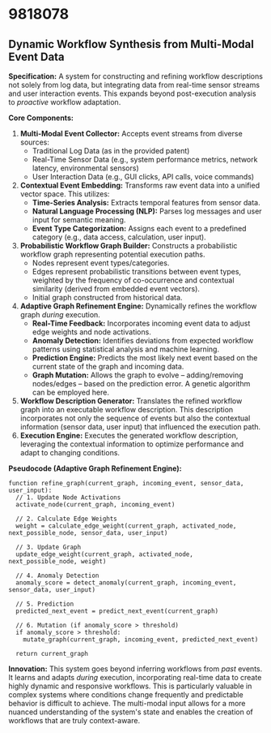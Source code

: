 # 9818078

## Dynamic Workflow Synthesis from Multi-Modal Event Data

**Specification:** A system for constructing and refining workflow descriptions not solely from log data, but integrating data from real-time sensor streams and user interaction events. This expands beyond post-execution analysis to *proactive* workflow adaptation.

**Core Components:**

1.  **Multi-Modal Event Collector:** Accepts event streams from diverse sources:
    *   Traditional Log Data (as in the provided patent)
    *   Real-Time Sensor Data (e.g., system performance metrics, network latency, environmental sensors)
    *   User Interaction Data (e.g., GUI clicks, API calls, voice commands)
2.  **Contextual Event Embedding:**  Transforms raw event data into a unified vector space. This utilizes:
    *   **Time-Series Analysis:** Extracts temporal features from sensor data.
    *   **Natural Language Processing (NLP):**  Parses log messages and user input for semantic meaning.
    *   **Event Type Categorization:** Assigns each event to a predefined category (e.g., data access, calculation, user input).
3.  **Probabilistic Workflow Graph Builder:** Constructs a probabilistic workflow graph representing potential execution paths. 
    *   Nodes represent event types/categories.
    *   Edges represent probabilistic transitions between event types, weighted by the frequency of co-occurrence and contextual similarity (derived from embedded event vectors).
    *   Initial graph constructed from historical data.
4.  **Adaptive Graph Refinement Engine:**  Dynamically refines the workflow graph *during* execution.
    *   **Real-Time Feedback:** Incorporates incoming event data to adjust edge weights and node activations.
    *   **Anomaly Detection:** Identifies deviations from expected workflow patterns using statistical analysis and machine learning.
    *   **Prediction Engine:** Predicts the most likely next event based on the current state of the graph and incoming data.
    *   **Graph Mutation:** Allows the graph to evolve – adding/removing nodes/edges – based on the prediction error.  A genetic algorithm can be employed here.
5.  **Workflow Description Generator:** Translates the refined workflow graph into an executable workflow description.  This description incorporates not only the sequence of events but also the contextual information (sensor data, user input) that influenced the execution path.
6.  **Execution Engine:** Executes the generated workflow description, leveraging the contextual information to optimize performance and adapt to changing conditions.

**Pseudocode (Adaptive Graph Refinement Engine):**

```
function refine_graph(current_graph, incoming_event, sensor_data, user_input):
  // 1. Update Node Activations
  activate_node(current_graph, incoming_event)

  // 2. Calculate Edge Weights
  weight = calculate_edge_weight(current_graph, activated_node, next_possible_node, sensor_data, user_input)

  // 3. Update Graph
  update_edge_weight(current_graph, activated_node, next_possible_node, weight)

  // 4. Anomaly Detection
  anomaly_score = detect_anomaly(current_graph, incoming_event, sensor_data, user_input)

  // 5. Prediction
  predicted_next_event = predict_next_event(current_graph)

  // 6. Mutation (if anomaly_score > threshold)
  if anomaly_score > threshold:
    mutate_graph(current_graph, incoming_event, predicted_next_event)

  return current_graph
```

**Innovation:** This system goes beyond inferring workflows from *past* events. It learns and adapts *during* execution, incorporating real-time data to create highly dynamic and responsive workflows. This is particularly valuable in complex systems where conditions change frequently and predictable behavior is difficult to achieve.  The multi-modal input allows for a more nuanced understanding of the system's state and enables the creation of workflows that are truly context-aware.